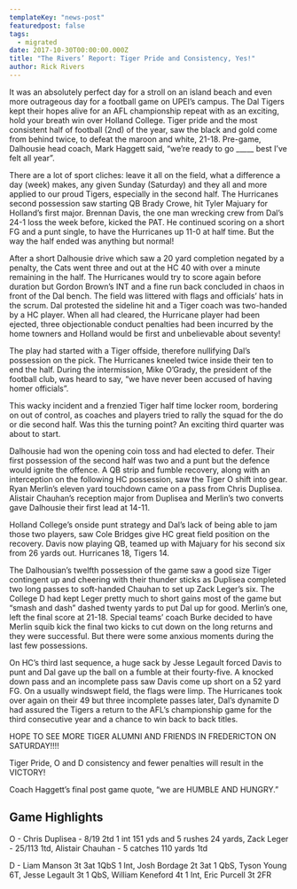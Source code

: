 ```yaml
---
templateKey: "news-post"
featuredpost: false
tags:
  - migrated
date: 2017-10-30T00:00:00.000Z
title: "The Rivers’ Report: Tiger Pride and Consistency, Yes!"
author: Rick Rivers
---
```


It was an absolutely perfect day for a stroll on an island beach and even more outrageous day for a football game on UPEI’s campus.  The Dal Tigers kept their hopes alive for an AFL championship repeat with as an exciting, hold your breath win over Holland College.  Tiger pride and the most consistent half of football (2nd) of the year, saw the black and gold come from behind twice, to defeat the maroon and white, 21-18. Pre-game, Dalhousie head coach, Mark Haggett said, “we’re ready to go _____ best I’ve felt all year”.

There are a lot of sport cliches: leave it all on the field, what a difference a day  (week) makes, any given Sunday (Saturday) and they all and more applied to our proud Tigers, especially in the second half. The Hurricanes second possession saw starting QB Brady Crowe, hit Tyler Majuary for Holland’s first major.  Brennan Davis, the one man wrecking crew from Dal’s 24-1 loss the week before, kicked the PAT.  He continued scoring on a short FG and a punt single, to have the Hurricanes up 11-0 at half time. But the way the half ended was anything but normal!

After a short Dalhousie drive which saw a 20 yard completion negated by a penalty, the Cats went three and out at the HC 40 with over a minute remaining in the half. The Hurricanes would try to score again before duration but Gordon Brown’s INT and a fine run back concluded in chaos in front of the Dal bench. The field was littered with flags and officials’ hats in the scrum.  Dal protested the sideline hit and a Tiger coach was two-handed by a HC player. When all had cleared, the Hurricane player had been ejected, three objectionable conduct penalties had been incurred by the home towners and Holland would be first and unbelievable about seventy!

The play had started with a Tiger offside, therefore nullifying Dal’s possession on the pick.  The Hurricanes kneeled twice inside their ten to end the half. During the intermission, Mike O’Grady, the president of the football club, was heard to say, “we have never been accused of having homer officials”.

This wacky incident and a frenzied Tiger half time locker room, bordering on out of control, as coaches and players tried to rally the squad for the do or die second half. Was this the turning point?  An exciting third quarter was about to start.

Dalhousie had won the opening coin toss and had elected to defer.  Their first possession of the second half was two and a punt but the defence would ignite the offence. A QB strip and fumble recovery, along with an interception on the following HC possession, saw the Tiger O shift into gear.  Ryan Merlin’s eleven yard touchdown came on a pass from Chris Duplisea.  Alistair Chauhan’s reception major from Duplisea and Merlin’s two converts gave Dalhousie their first lead at 14-11.

Holland College’s onside punt strategy and Dal’s lack of being able to jam those two players, saw Cole Bridges give HC great field position on the recovery.  Davis now playing QB, teamed up with Majuary for his second six from 26 yards out.  Hurricanes 18, Tigers 14.

The Dalhousian’s twelfth possession of the game saw a good size Tiger contingent up and cheering with their thunder sticks as Duplisea completed two long passes to soft-handed Chauhan to set up Zack Leger’s six. The College D had kept Leger pretty much to short gains most of the game but “smash and dash” dashed twenty yards to put Dal up for good.  Merlin’s one, left the final score at 21-18.  Special teams’ coach Burke decided to have Merlin squib kick the final two kicks to cut down on the long returns and they were successful.  But there were some anxious moments during the last few possessions.  

On HC’s third last sequence, a huge sack by Jesse Legault forced Davis to punt and Dal gave up the ball on a fumble at their fourty-five.  A knocked down pass and an incomplete pass saw Davis come up short on a 52 yard FG.  On a usually windswept field, the flags were limp.  The Hurricanes took over again on their 49 but three incomplete passes later, Dal’s dynamite D had assured the Tigers a return to the AFL’s championship game for the third consecutive year and a chance to win back to back titles.

HOPE TO SEE MORE TIGER ALUMNI AND FRIENDS IN FREDERICTON ON SATURDAY!!!!

Tiger Pride, O and D consistency and fewer penalties will result in the VICTORY!

Coach Haggett’s final post game quote, “we are HUMBLE AND HUNGRY.”

## Game Highlights

O - Chris Duplisea - 8/19 2td 1 int 151 yds and 5 rushes 24 yards, Zack Leger - 25/113 1td, Alistair Chauhan - 5 catches 110 yards 1td   

D - Liam Manson 3t 3at 1QbS 1 Int, Josh Bordage 2t 3at 1 QbS, Tyson Young 6T, Jesse Legault 3t 1 QbS, William Keneford 4t 1 Int, Eric Purcell 3t 2FR
